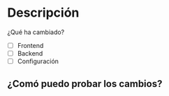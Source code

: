 # Descripción
¿Qué ha cambiado?

- [ ] Frontend
- [ ] Backend
- [ ] Configuración

## ¿Comó puedo probar los cambios?
